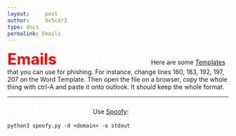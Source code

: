 ```yaml
---
layout:     post
author:     0x5c4r3
type: docs
permalink: Emails
---
```



<span style="font-size: 35px; color:red"><b>Emails</b></span>
&nbsp;
<span style="font-size: 25px; color:white"><b>Email Templates</b></span>
Here are some [Templates](https://github.com/ZeroPointSecurity/PhishingTemplates/tree/master/Office365) that you can use for phishing.
For instance, change lines 160, 183, 192, 197, 207 on the Word Template. Then open the file on a browser, copy the whole thing with ctrl-A and paste it onto outlook. It should keep the whole format.
&nbsp;

---
&nbsp;
<span style="font-size: 25px; color:white"><b>Email Spoofing</b></span>
Use [Spoofy](https://github.com/MattKeeley/Spoofy):
```shell
python3 spoofy.py -d <domain> -o stdout
```
